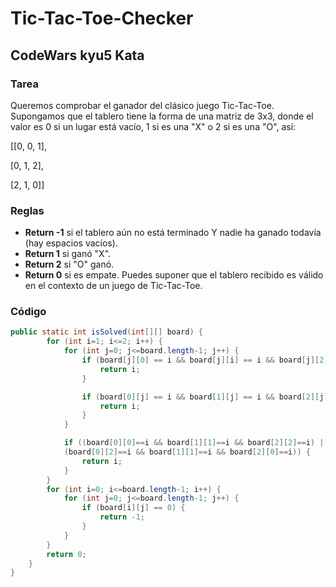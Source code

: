 # Tic-Tac-Toe-Checker
## CodeWars kyu5 Kata
### Tarea
Queremos comprobar el ganador del clásico juego Tic-Tac-Toe.
Supongamos que el tablero tiene la forma de una matriz de 3x3, donde el valor es 0 si un lugar está vacío, 1 si es una "X" o 2 si es una "O", así:

[[0, 0, 1],
  
 [0, 1, 2],
 
 [2, 1, 0]]
### Reglas
- **Return -1** si el tablero aún no está terminado Y nadie ha ganado todavía (hay espacios vacíos).
- **Return 1** si ganó "X".
- **Return 2** si "O" ganó.
- **Return 0** si es empate.
Puedes suponer que el tablero recibido es válido en el contexto de un juego de Tic-Tac-Toe.

### Código
```java
public static int isSolved(int[][] board) {
        for (int i=1; i<=2; i++) {
            for (int j=0; j<=board.length-1; j++) {
                if (board[j][0] == i && board[j][i] == i && board[j][2] == i) {
                    return i;
                }

                if (board[0][j] == i && board[1][j] == i && board[2][j] == i) {
                    return i;
                }
            }

            if ((board[0][0]==i && board[1][1]==i && board[2][2]==i) || 
			(board[0][2]==i && board[1][1]==i && board[2][0]==i)) {
                return i;
            }
        }
        for (int i=0; i<=board.length-1; i++) {
            for (int j=0; j<=board.length-1; j++) {
                if (board[i][j] == 0) {
                    return -1;
                }
            }
        }
        return 0;
    }
}
```
